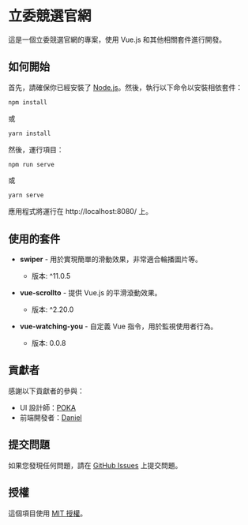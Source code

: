 # 立委競選官網

這是一個立委競選官網的專案，使用 Vue.js 和其他相關套件進行開發。

## 如何開始

首先，請確保你已經安裝了 [Node.js](https://nodejs.org/)。然後，執行以下命令以安裝相依套件：

```bash
npm install
```

或

```bash
yarn install
```

然後，運行項目：

```bash
npm run serve
```

或

```bash
yarn serve
```

應用程式將運行在 http://localhost:8080/ 上。

## 使用的套件

- **swiper** - 用於實現簡單的滑動效果，非常適合輪播圖片等。
  - 版本: ^11.0.5

- **vue-scrollto** - 提供 Vue.js 的平滑滾動效果。
  - 版本: ^2.20.0

- **vue-watching-you** - 自定義 Vue 指令，用於監視使用者行為。
  - 版本: 0.0.8

## 貢獻者

感謝以下貢獻者的參與：

- UI 設計師：[POKA](https://github.com/53artwokerstudio)
- 前端開發者：[Daniel](https://github.com/aa910113)

## 提交問題

如果您發現任何問題，請在 [GitHub Issues](link-to-issues) 上提交問題。

## 授權

這個項目使用 [MIT 授權](LICENSE)。


